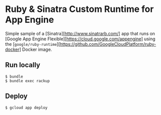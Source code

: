 # Ruby & Sinatra Custom Runtime for App Engine

Simple sample of a [Sinatra][http://www.sinatrarb.com/] app that runs on [Google App Engine Flexible][https://cloud.google.com/appengine] using the [`google/ruby-runtime`][https://github.com/GoogleCloudPlatform/ruby-docker] Docker image.

## Run locally

    $ bundle
    $ bundle exec rackup

## Deploy

    $ gcloud app deploy
